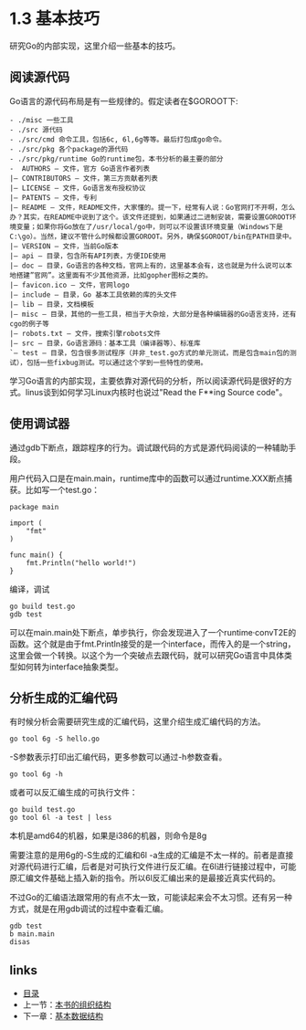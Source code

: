 # 1.3 基本技巧
 研究Go的内部实现，这里介绍一些基本的技巧。

## 阅读源代码

Go语言的源代码布局是有一些规律的。假定读者在$GOROOT下:

	- ./misc 一些工具
	- ./src 源代码
	- ./src/cmd 命令工具，包括6c, 6l,6g等等。最后打包成go命令。
	- ./src/pkg 各个package的源代码
	- ./src/pkg/runtime Go的runtime包，本书分析的最主要的部分
	-  AUTHORS — 文件，官方 Go语言作者列表
	|– CONTRIBUTORS — 文件，第三方贡献者列表
	|– LICENSE — 文件，Go语言发布授权协议
	|– PATENTS — 文件，专利
	|– README — 文件，README文件，大家懂的。提一下，经常有人说：Go官网打不开啊，怎么办？其实，在README中说到了这个。该文件还提到，如果通过二进制安装，需要设置GOROOT环境变量；如果你将Go放在了/usr/local/go中，则可以不设置该环境变量（Windows下是C:\go）。当然，建议不管什么时候都设置GOROOT。另外，确保$GOROOT/bin在PATH目录中。
	|– VERSION — 文件，当前Go版本
	|– api — 目录，包含所有API列表，方便IDE使用
	|– doc — 目录，Go语言的各种文档，官网上有的，这里基本会有，这也就是为什么说可以本地搭建”官网”。这里面有不少其他资源，比如gopher图标之类的。
	|– favicon.ico — 文件，官网logo
	|– include — 目录，Go 基本工具依赖的库的头文件
	|– lib — 目录，文档模板
	|– misc — 目录，其他的一些工具，相当于大杂烩，大部分是各种编辑器的Go语言支持，还有cgo的例子等
	|– robots.txt — 文件，搜索引擎robots文件
	|– src — 目录，Go语言源码：基本工具（编译器等）、标准库
	`– test — 目录，包含很多测试程序（并非_test.go方式的单元测试，而是包含main包的测试），包括一些fixbug测试。可以通过这个学到一些特性的使用。

学习Go语言的内部实现，主要依靠对源代码的分析，所以阅读源代码是很好的方式。linus谈到如何学习Linux内核时也说过"Read the F**ing Source code"。

## 使用调试器

通过gdb下断点，跟踪程序的行为。调试跟代码的方式是源代码阅读的一种辅助手段。

用户代码入口是在main.main，runtime库中的函数可以通过runtime.XXX断点捕获。比如写一个test.go：

	package main

	import (
		"fmt"
	)

	func main() {
		fmt.Println("hello world!")
	}

编译，调试

	go build test.go
	gdb test

可以在main.main处下断点，单步执行，你会发现进入了一个runtime·convT2E的函数。这个就是由于fmt.Println接受的是一个interface，而传入的是一个string，这里会做一个转换。以这个为一个突破点去跟代码，就可以研究Go语言中具体类型如何转为interface抽象类型。

## 分析生成的汇编代码

有时候分析会需要研究生成的汇编代码，这里介绍生成汇编代码的方法。


	go tool 6g -S hello.go

-S参数表示打印出汇编代码，更多参数可以通过-h参数查看。

	go tool 6g -h

或者可以反汇编生成的可执行文件：

	go build test.go
	go tool 6l -a test | less

本机是amd64的机器，如果是i386的机器，则命令是8g

需要注意的是用6g的-S生成的汇编和6l -a生成的汇编是不太一样的。前者是直接对源代码进行汇编，后者是对可执行文件进行反汇编。在6l进行链接过程中，可能原汇编文件基础上插入新的指令。所以6l反汇编出来的是最接近真实代码的。

不过Go的汇编语法跟常用的有点不太一致，可能读起来会不太习惯。还有另一种方式，就是在用gdb调试的过程中查看汇编。

	gdb test
	b main.main
	disas

## links
 * [目录](<preface.md>)
 * 上一节：[本书的组织结构](<01.2.md>)
 * 下一章：[基本数据结构](<02.0.md>)
